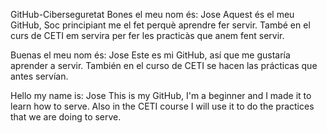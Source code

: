GitHub-Ciberseguretat
Bones el meu nom és: Jose Aquest és el meu GitHub, Soc principiant me el fet perquè aprendre fer servir. També en el curs de CETI em servira per fer les practicàs que anem fent servir.

Buenas el meu nom és: Jose Este es mi GitHub, así que me gustaría aprender a servir. También en el curso de CETI se hacen las prácticas que antes servían.

Hello my name is: Jose This is my GitHub, I'm a beginner and I made it to learn how to serve. Also in the CETI course I will use it to do the practices that we are doing to serve.